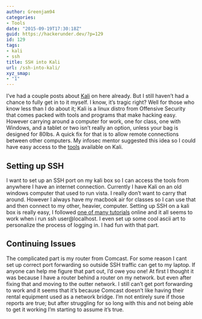 ```yaml
---
author: Greenjam94
categories:
- Tools
date: "2015-09-19T17:30:18Z"
guid: https://hackerunder.dev/?p=129
id: 129
tags:
- kali
- ssh
title: SSH into Kali
url: /ssh-into-kali/
xyz_smap:
- "1"
---
```


I’ve had a couple posts about [Kali](https://www.kali.org/) on here already. But I still haven’t had a chance to fully get in to it myself. I know, it’s tragic right? Well for those who know less than I do about it; Kali is a linux distro from Offensive Security that comes packed with tools and programs that make hacking easy. However carrying around a computer for work, one for class, one with Windows, and a tablet or two isn’t really an option, unless your bag is designed for 80lbs. A quick fix for that is to allow remote connections between other computers. My infosec mentor suggested this idea so I could have easy access to the [tools](https://www.google.com/url?sa=t&rct=j&q=&esrc=s&source=web&cd=1&cad=rja&uact=8&ved=0ahUKEwjPsauWiKXJAhUXm4gKHaIGDWkQFggeMAA&url=http%3A%2F%2Ftools.kali.org%2F&usg=AFQjCNELK44Nma0gAjAwY1_Yv-fuJtYs1A&sig2=t7xbdD6Zu3JpuUhIFXIwvw) available on Kali.

## Setting up SSH

I want to set up an SSH port on my kali box so I can access the tools from anywhere I have an internet connection. Currently I have Kali on an old windows computer that used to run vista. I really don’t want to carry that around. However I always have my macbook air for classes so I can use that and then connect to my other, heavier, computer. Setting up SSH on a kali box is really easy, I followed [one of many tutorials](http://www.blackmoreops.com/2014/06/19/kali-linux-remote-ssh/) online and it all seems to work when i run ssh user@localhost. I even set up some cool ascii art to personalize the process of logging in. I had fun with that part.

## Continuing Issues

The complicated part is my router from Comcast. For some reason I cant set up correct port forwarding so outside SSH traffic can get to my laptop. If anyone can help me figure that part out, I’d owe you one! At first I thought it was because I have a router behind a router on my network. but even after fixing that and moving to the outter network. I still can’t get port forwarding to work and it seems that it’s because Comcast doesn’t like having their rental equipment used as a network bridge. I’m not entirely sure if those reports are true; but after struggling for so long with this and not being able to get it working I’m starting to assume it’s true.